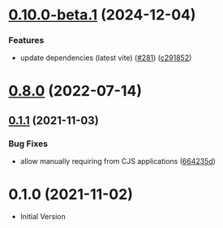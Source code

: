 # [0.10.0-beta.1](https://github.com/ElMassimo/iles/compare/icons@0.8.0...icons@0.10.0-beta.1) (2024-12-04)


### Features

* update dependencies (latest vite) ([#281](https://github.com/ElMassimo/iles/issues/281)) ([c291852](https://github.com/ElMassimo/iles/commit/c29185255e41e63830236ceb4c67de599aae2012))



# [0.8.0](https://github.com/ElMassimo/iles/compare/icons@0.1.1...icons@0.8.0) (2022-07-14)



## [0.1.1](https://github.com/ElMassimo/iles/compare/icons@0.1.0...icons@0.1.1) (2021-11-03)


### Bug Fixes

* allow manually requiring from CJS applications ([664235d](https://github.com/ElMassimo/iles/commit/664235dc0414fa7c9bb37e9c92bddaca5d01bd6e))



# 0.1.0 (2021-11-02)

- Initial Version


